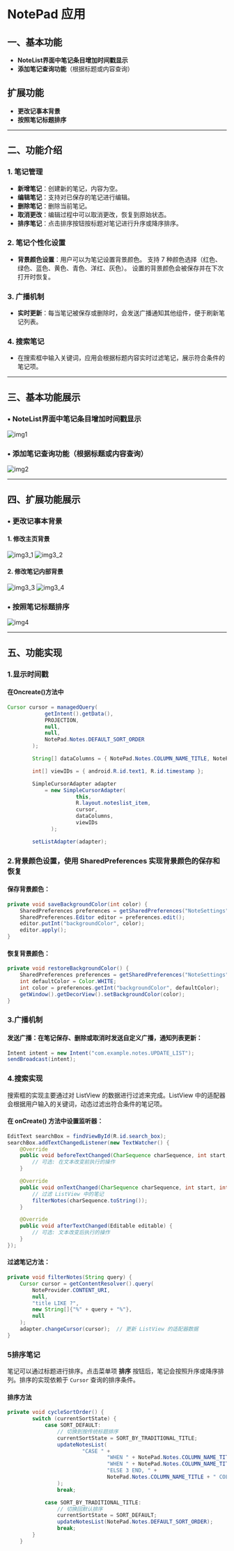 # **NotePad 应用**

## 一、基本功能
- **NoteList界面中笔记条目增加时间戳显示**
- **添加笔记查询功能**（根据标题或内容查询）

## 扩展功能
- **更改记事本背景**
- **按照笔记标题排序**

---

## 二、功能介绍

### 1. 笔记管理
- **新增笔记**：创建新的笔记，内容为空。
- **编辑笔记**：支持对已保存的笔记进行编辑。
- **删除笔记**：删除当前笔记。
- **取消更改**：编辑过程中可以取消更改，恢复到原始状态。
- **排序笔记**：点击排序按钮按标题对笔记进行升序或降序排序。

### 2. 笔记个性化设置
- **背景颜色设置**：用户可以为笔记设置背景颜色。
  支持 7 种颜色选择（红色、绿色、蓝色、黄色、青色、洋红、灰色）。
  设置的背景颜色会被保存并在下次打开时恢复。

### 3. 广播机制
- **实时更新**：每当笔记被保存或删除时，会发送广播通知其他组件，便于刷新笔记列表。

### 4. 搜索笔记
- 在搜索框中输入关键词，应用会根据标题内容实时过滤笔记，展示符合条件的笔记项。

---

## 三、基本功能展示

### • **NoteList界面中笔记条目增加时间戳显示**
![img1](app/src/main/java/com/example/android/notepad/img_readme/img1.png)

### • **添加笔记查询功能（根据标题或内容查询）**
![img2](app/src/main/java/com/example/android/notepad/img_readme/img2.png)

---

## 四、扩展功能展示

### • **更改记事本背景**

#### 1. 修改主页背景
![img3_1](app/src/main/java/com/example/android/notepad/img_readme/img3_1.png)
![img3_2](app/src/main/java/com/example/android/notepad/img_readme/img3_2.png)

#### 2. 修改笔记内部背景
![img3_3](app/src/main/java/com/example/android/notepad/img_readme/img3_3.png)
![img3_4](app/src/main/java/com/example/android/notepad/img_readme/img3_4.png)

### • **按照笔记标题排序**
![img4](app/src/main/java/com/example/android/notepad/img_readme/img4.png)

---

## 五、功能实现

### **1.显示时间戳**
#### 在Oncreate()方法中
```java
Cursor cursor = managedQuery(
            getIntent().getData(),            
            PROJECTION,                       
            null,                             
            null,                             
            NotePad.Notes.DEFAULT_SORT_ORDER  
        );

        String[] dataColumns = { NotePad.Notes.COLUMN_NAME_TITLE, NotePad.Notes.COLUMN_NAME_MODIFICATION_DATE } ;

        int[] viewIDs = { android.R.id.text1, R.id.timestamp };

        SimpleCursorAdapter adapter
            = new SimpleCursorAdapter(
                      this,                            
                      R.layout.noteslist_item,          
                      cursor,                           
                      dataColumns,
                      viewIDs
              );

        setListAdapter(adapter);
```

### **2.背景颜色设置，使用 SharedPreferences 实现背景颜色的保存和恢复**

#### 保存背景颜色：
```java
private void saveBackgroundColor(int color) {
    SharedPreferences preferences = getSharedPreferences("NoteSettings", MODE_PRIVATE);
    SharedPreferences.Editor editor = preferences.edit();
    editor.putInt("backgroundColor", color);
    editor.apply();
}
```
#### 恢复背景颜色：
```java
private void restoreBackgroundColor() {
    SharedPreferences preferences = getSharedPreferences("NoteSettings", MODE_PRIVATE);
    int defaultColor = Color.WHITE;
    int color = preferences.getInt("backgroundColor", defaultColor);
    getWindow().getDecorView().setBackgroundColor(color);
}
```
### **3.广播机制**
#### 发送广播：在笔记保存、删除或取消时发送自定义广播，通知列表更新：
```java
Intent intent = new Intent("com.example.notes.UPDATE_LIST");
sendBroadcast(intent);
```
### **4.搜索实现**
搜索框的实现主要通过对 ListView 的数据进行过滤来完成。ListView 中的适配器会根据用户输入的关键词，动态过滤出符合条件的笔记项。
#### 在 onCreate() 方法中设置监听器：
```java
EditText searchBox = findViewById(R.id.search_box);
searchBox.addTextChangedListener(new TextWatcher() {
    @Override
    public void beforeTextChanged(CharSequence charSequence, int start, int count, int after) {
        // 可选: 在文本改变前执行的操作
    }

    @Override
    public void onTextChanged(CharSequence charSequence, int start, int before, int after) {
        // 过滤 ListView 中的笔记
        filterNotes(charSequence.toString());
    }

    @Override
    public void afterTextChanged(Editable editable) {
        // 可选: 文本改变后执行的操作
    }
});
```
#### 过滤笔记方法：
```java
private void filterNotes(String query) {
    Cursor cursor = getContentResolver().query(
        NoteProvider.CONTENT_URI, 
        null,
        "title LIKE ?",
        new String[]{"%" + query + "%"},
        null
    );
    adapter.changeCursor(cursor);  // 更新 ListView 的适配器数据
}
```
### **5排序笔记**

笔记可以通过标题进行排序。点击菜单项 **排序** 按钮后，笔记会按照升序或降序排列。排序的实现依赖于 `Cursor` 查询的排序条件。
#### 排序方法
```java
private void cycleSortOrder() {
        switch (currentSortState) {
            case SORT_DEFAULT:
                // 切换到按传统标题排序
                currentSortState = SORT_BY_TRADITIONAL_TITLE;
                updateNotesList(
                        "CASE " +
                                "WHEN " + NotePad.Notes.COLUMN_NAME_TITLE + " GLOB '[0-9]*' THEN 1 " + // 数字或标点符号
                                "WHEN " + NotePad.Notes.COLUMN_NAME_TITLE + " GLOB '[A-Za-z]*' THEN 2 " + // 字母
                                "ELSE 3 END, " +
                                NotePad.Notes.COLUMN_NAME_TITLE + " COLLATE LOCALIZED ASC"
                );
                break;

            case SORT_BY_TRADITIONAL_TITLE:
                // 切换回默认排序
                currentSortState = SORT_DEFAULT;
                updateNotesList(NotePad.Notes.DEFAULT_SORT_ORDER);
                break;
        }
    }
```
